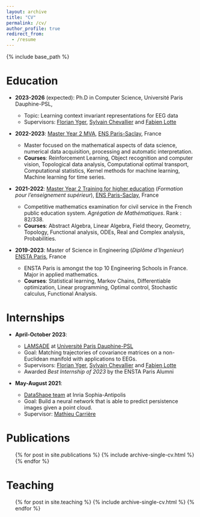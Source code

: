 ```yaml
---
layout: archive
title: "CV"
permalink: /cv/
author_profile: true
redirect_from:
  - /resume
---
```


{% include base_path %}

Education
======
* **2023-2026** (expected): Ph.D in Computer Science, Université Paris Dauphine-PSL,
  * Topic: Learning context invariant representations for EEG data
  * Supervisors: [Florian Yger](https://www.lamsade.Dauphine.fr/fr/personnes/detail-cv/profile/florian-yger.html), [Sylvain Chevallier](https://sylvchev.github.io) and [Fabien Lotte](https://sites.google.com/site/fabienlotte/Home)

* **2022-2023**: [Master Year 2 MVA](https://www.universite-paris-saclay.fr/en/education/master/mathematics-and-applications/m2-mathematics-vision-learning), [ENS Paris-Saclay](https://ens-paris-saclay.fr), France
  * Master focused on the mathematical aspects of data science, numerical data acquisition, processing and automatic interpretation.
  * **Courses**: Reinforcement Learning, Object recognition and computer vision, Topological data analysis, Computational optimal transport, Computational statistics, Kernel methods for machine learning, Machine learning for time series.

* **2021-2022**: [Master Year 2 Training for higher education](http://math.ens-paris-saclay.fr/version-francaise/formations/preparation-a-l-agregation/) (*Formation pour l’enseignement supérieur*), [ENS Paris-Saclay](https://ens-paris-saclay.fr), France
  * Competitive mathematics examination for civil service in the French public education system. *Agrégation de Mathématiques*. Rank : 82/338.
  * **Courses**: Abstract Algebra, Linear Algebra, Field theory, Geometry, Topology, Functional analysis, ODEs, Real and Complex analysis, Probabilities.

* **2019-2023**: Master of Science in Engineering (*Diplôme d’Ingenieur*) [ENSTA Paris](https://www.ensta-paris.fr/en/node), France
  * ENSTA Paris is amongst the top 10 Engineering Schools in France. Major in applied mathematics.
  * **Courses**: Statistical learning, Markov Chains, Differentiable optimization, Linear programming, Optimal control, Stochastic calculus, Functional Analysis.


Internships
======
* **April-October 2023**:
  * [LAMSADE](https://www.lamsade.Dauphine.fr) at [Université Paris Dauphine-PSL](https://Dauphine.psl.eu)
  * Goal: Matching trajectories of covariance matrices on a non-Euclidean manifold with applications to EEGs.
  * Supervisors: [Florian Yger](https://www.lamsade.Dauphine.fr/fr/personnes/detail-cv/profile/florian-yger.html), [Sylvain Chevallier](https://sylvchev.github.io) and [Fabien Lotte](https://sites.google.com/site/fabienlotte/Home)
  * Awarded *Best Internship of 2023* by the ENSTA Paris Alumni

* **May-August 2021**:
  * [DataShape team](https://team.inria.fr/datashape/) at Inria Sophia-Antipolis
  * Goal: Build a neural network that is able to predict persistence images given a point cloud.
  * Supervisor: [Mathieu Carrière](https://www-sop.inria.fr/members/Mathieu.Carriere)





Publications
======
  <ul>{% for post in site.publications %}
    {% include archive-single-cv.html %}
  {% endfor %}</ul>

<!--
Talks
======
  <ul>{% for post in site.talks %}
    {% include archive-single-talk-cv.html %}
  {% endfor %}</ul>
-->

Teaching
======
  <ul>{% for post in site.teaching %}
    {% include archive-single-cv.html %}
  {% endfor %}</ul>

